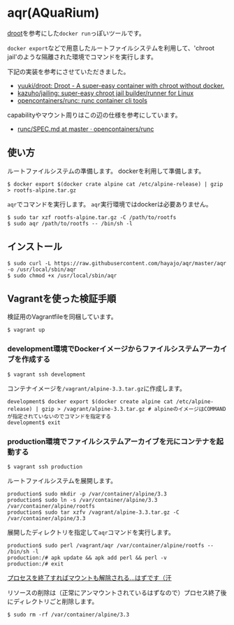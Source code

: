 aqr(AQuaRium)
=============

[droot](https://github.com/yuuki/droot)を参考にした`docker run`っぽいツールです。

`docker export`などで用意したルートファイルシステムを利用して、'chroot jail'のような隔離された環境でコマンドを実行します。

下記の実装を参考にさせていただきました。

* [yuuki/droot: Droot - A super-easy container with chroot without docker.](https://github.com/yuuki/droot)
* [kazuho/jailing: super-easy chroot jail builder/runner for Linux](https://github.com/kazuho/jailing)
* [opencontainers/runc: runc container cli tools](https://github.com/opencontainers/runc)

capabilityやマウント周りはこの辺の仕様を参考にしています。

* [runc/SPEC.md at master · opencontainers/runc](https://github.com/opencontainers/runc/blob/master/libcontainer/SPEC.md)

使い方
------

ルートファイルシステムの準備します。
dockerを利用して準備します。

```
$ docker export $(docker crate alpine cat /etc/alpine-release) | gzip > rootfs-alpine.tar.gz
```

`aqr`でコマンドを実行します。
`aqr`実行環境ではdockerは必要ありません。

```
$ sudo tar xzf rootfs-alpine.tar.gz -C /path/to/rootfs
$ sudo aqr /path/to/rootfs -- /bin/sh -l
```

インストール
------------

```
$ sudo curl -L https://raw.githubusercontent.com/hayajo/aqr/master/aqr -o /usr/local/sbin/aqr
$ sudo chmod +x /usr/local/sbin/aqr
```

Vagrantを使った検証手順
-----------------------

検証用のVagrantfileを同梱しています。

```
$ vagrant up
```

### development環境でDockerイメージからファイルシステムアーカイブを作成する

```
$ vagrant ssh development
```

コンテナイメージを`/vagrant/alpine-3.3.tar.gz`に作成します。

```
development$ docker export $(docker create alpine cat /etc/alpine-release) | gzip > /vagrant/alpine-3.3.tar.gz # alpineのイメージはCOMMANDが指定されていないのでコマンドを指定する
development$ exit
```

### production環境でファイルシステムアーカイブを元にコンテナを起動する

```
$ vagrant ssh production
```

ルートファイルシステムを展開します。

```
production$ sudo mkdir -p /var/container/alpine/3.3
production$ sudo ln -s /var/container/alpine/3.3 /var/container/alpine/rootfs
production$ sudo tar xzfv /vagrant/alpine-3.3.tar.gz -C /var/container/alpine/3.3
```

展開したディレクトリを指定して`aqr`コマンドを実行します。

```
production$ sudo perl /vagrant/aqr /var/container/alpine/rootfs -- /bin/sh -l
production:/# apk update && apk add perl && perl -v
production:/# exit
```

[プロセスを終了すればマウントも解除される...はずです（汗](https://twitter.com/hayajo/status/723546798699094016)

リソースの削除は（正常にアンマウントされているはずなので）プロセス終了後にディレクトリごと削除します。

```
$ sudo rm -rf /var/container/alpine/3.3
```

